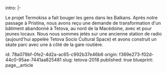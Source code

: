 intro: |-
  <p>Le projet Termokiss a fait bouger les gens dans les Balkans. Après notre passage à Pristina, nous avons reçu une demande de transformation d'un bâtiment abandonné à Tetova, au nord de la Macédoine, avec et pour jeunes locaux. Nous nous sommes jetés sur une ancienne station de radio (aujourd'hui appelée Tetova Socio Cultural Space) et avons construit un skate parc avec une à côté de la gare routière.<br>
  </p>
id: 78a079bf-0fe2-4d2a-ac65-c992b37e46b6
origin: f369e273-f02d-44c0-95ae-7441aa825481
slug: tetova-2018
published: true
blueprint: page__article
